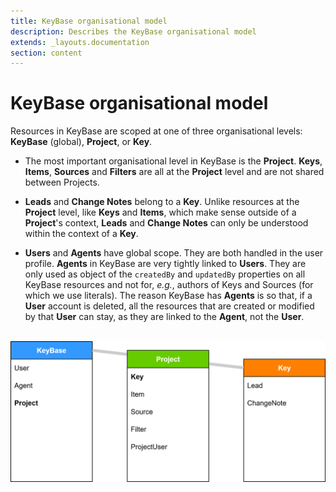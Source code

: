 ```yaml
---
title: KeyBase organisational model
description: Describes the KeyBase organisational model
extends: _layouts.documentation
section: content
---
```


# KeyBase organisational model

Resources in KeyBase are scoped at one of three organisational levels:
**KeyBase** (global), **Project**, or **Key**.

-   The most important organisational level in KeyBase is the **Project**.
    **Keys**, **Items**, **Sources** and **Filters** are all at the **Project**
    level and are not shared between Projects.

-   **Leads** and **Change Notes** belong to a **Key**. Unlike resources at the
    **Project** level, like **Keys** and **Items**, which make sense outside of
    a **Project**'s context, **Leads** and **Change Notes** can only be
    understood within the context of a **Key**.

-   **Users** and **Agents** have global scope. They are both handled in the
    user profile. **Agents** in KeyBase are very tightly linked to **Users**.
    They are only used as object of the `createdBy` and `updatedBy` properties
    on all KeyBase resources and not for, _e.g._, authors of Keys and Sources
    (for which we use literals). The reason KeyBase has **Agents** is so that,
    if a **User** account is deleted, all the resources that are created or
    modified by that **User** can stay, as they are linked to the **Agent**, not
    the **User**.
   
&emsp;![organisational model](assets/images/keybase/keybase-organisational-model.drawio.svg)
